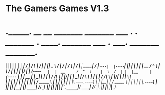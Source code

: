 # The Gamers Games V1.3

# .___________. __    __   _______      _______      ___      .___  ___.  _______ .______          _______.     _______      ___      .___  ___.  _______     _______.
|           ||  |  |  | |   ____|    /  _____|    /   \     |   \/   | |   ____||   _  \        /       |    /  _____|    /   \     |   \/   | |   ____|   /       |
`---|  |----`|  |__|  | |  |__      |  |  __     /  ^  \    |  \  /  | |  |__   |  |_)  |      |   (----`   |  |  __     /  ^  \    |  \  /  | |  |__     |   (----`
    |  |     |   __   | |   __|     |  | |_ |   /  /_\  \   |  |\/|  | |   __|  |      /        \   \       |  | |_ |   /  /_\  \   |  |\/|  | |   __|     \   \    
    |  |     |  |  |  | |  |____    |  |__| |  /  _____  \  |  |  |  | |  |____ |  |\  \----.----)   |      |  |__| |  /  _____  \  |  |  |  | |  |____.----)   |   
    |__|     |__|  |__| |_______|    \______| /__/     \__\ |__|  |__| |_______|| _| `._____|_______/        \______| /__/     \__\ |__|  |__| |_______|_______/    
                                                                                                                                                                   
